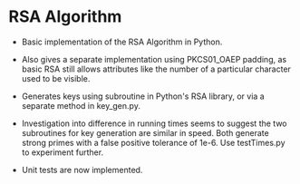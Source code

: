 # RSA Algorithm
- Basic implementation of the RSA Algorithm in Python.

- Also gives a separate implementation using PKCS01_OAEP padding, as basic RSA still allows attributes like the number of a particular character used to be visible.

- Generates keys using subroutine in Python's RSA library, or via a separate method in key_gen.py. 

- Investigation into difference in running times seems to suggest the two subroutines for key generation are similar in speed. Both generate strong primes with a false positive tolerance of 1e-6. Use testTimes.py to 
experiment further.

- Unit tests are now implemented. 

